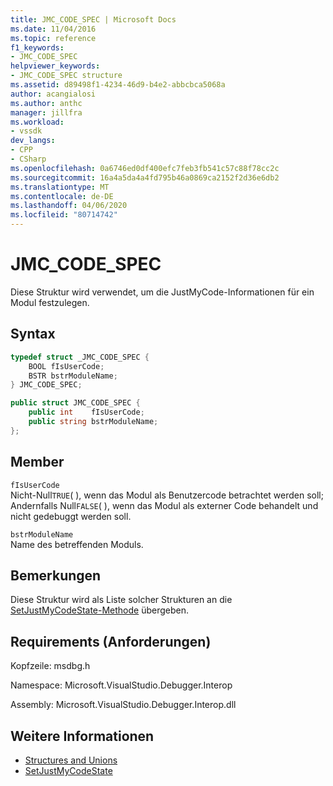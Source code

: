 ```yaml
---
title: JMC_CODE_SPEC | Microsoft Docs
ms.date: 11/04/2016
ms.topic: reference
f1_keywords:
- JMC_CODE_SPEC
helpviewer_keywords:
- JMC_CODE_SPEC structure
ms.assetid: d89498f1-4234-46d9-b4e2-abbcbca5068a
author: acangialosi
ms.author: anthc
manager: jillfra
ms.workload:
- vssdk
dev_langs:
- CPP
- CSharp
ms.openlocfilehash: 0a6746ed0df400efc7feb3fb541c57c88f78cc2c
ms.sourcegitcommit: 16a4a5da4a4fd795b46a0869ca2152f2d36e6db2
ms.translationtype: MT
ms.contentlocale: de-DE
ms.lasthandoff: 04/06/2020
ms.locfileid: "80714742"
---
```

# <a name="jmc_code_spec"></a>JMC_CODE_SPEC
Diese Struktur wird verwendet, um die JustMyCode-Informationen für ein Modul festzulegen.

## <a name="syntax"></a>Syntax

```cpp
typedef struct _JMC_CODE_SPEC {
    BOOL fIsUserCode;
    BSTR bstrModuleName;
} JMC_CODE_SPEC;
```

```csharp
public struct JMC_CODE_SPEC {
    public int    fIsUserCode;
    public string bstrModuleName;
};
```

## <a name="members"></a>Member
`fIsUserCode`\
Nicht-Null`TRUE`( ), wenn das Modul als Benutzercode betrachtet werden soll; Andernfalls Null`FALSE`( ), wenn das Modul als externer Code behandelt und nicht gedebuggt werden soll.

`bstrModuleName`\
Name des betreffenden Moduls.

## <a name="remarks"></a>Bemerkungen
Diese Struktur wird als Liste solcher Strukturen an die [SetJustMyCodeState-Methode](../../../extensibility/debugger/reference/idebugengine3-setjustmycodestate.md) übergeben.

## <a name="requirements"></a>Requirements (Anforderungen)
Kopfzeile: msdbg.h

Namespace: Microsoft.VisualStudio.Debugger.Interop

Assembly: Microsoft.VisualStudio.Debugger.Interop.dll

## <a name="see-also"></a>Weitere Informationen
- [Structures and Unions](../../../extensibility/debugger/reference/structures-and-unions.md)
- [SetJustMyCodeState](../../../extensibility/debugger/reference/idebugengine3-setjustmycodestate.md)
